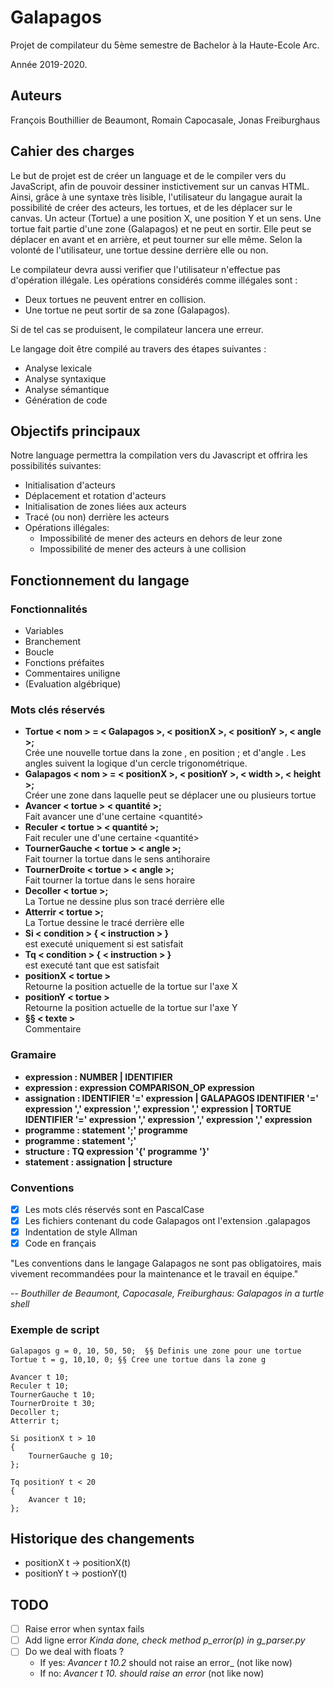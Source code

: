 # Galapagos

Projet de compilateur du 5ème semestre de Bachelor à la Haute-Ecole Arc.

Année 2019-2020.

## Auteurs

François Bouthillier de Beaumont, Romain Capocasale, Jonas Freiburghaus

## Cahier des charges

Le but de projet est de créer un language et de le compiler vers du JavaScript, afin de pouvoir dessiner instictivement sur un canvas HTML. Ainsi, grâce à une syntaxe très lisible, l'utilisateur du langague aurait la possibilité de créer des acteurs, les tortues, et de les déplacer sur le canvas.
Un acteur (Tortue) a une position X, une position Y et un sens.
Une tortue fait partie d'une zone (Galapagos) et ne peut en sortir. Elle peut se déplacer en avant et en arrière, et peut tourner sur elle même.
Selon la volonté de l'utilisateur, une tortue dessine derrière elle ou non.

Le compilateur devra aussi verifier que l'utilisateur n'effectue pas d'opération illégale. Les opérations considérés comme illégales sont :

 * Deux tortues ne peuvent entrer en collision.
 * Une tortue ne peut sortir de sa zone (Galapagos).


Si de tel cas se produisent, le compilateur lancera une erreur.

Le langage doit être compilé au travers des étapes suivantes :

* Analyse lexicale
* Analyse syntaxique
* Analyse sémantique
* Génération de code

## Objectifs principaux

Notre language permettra la compilation vers du Javascript et offrira les possibilités suivantes:
   * Initialisation d'acteurs
   * Déplacement et rotation d'acteurs
   * Initialisation de zones liées aux acteurs
   * Tracé (ou non) derrière les acteurs
   * Opérations illégales:
      * Impossibilité de mener des acteurs en dehors de leur zone
      * Impossibilité de mener des acteurs à une collision

## Fonctionnement du langage

### Fonctionnalités

* Variables
* Branchement
* Boucle
* Fonctions préfaites
* Commentaires uniligne
* (Evaluation algébrique)

### Mots clés réservés

* **Tortue < nom > = < Galapagos >, < positionX >, < positionY >, < angle >;**
<br/>Crée une nouvelle tortue dans la zone <Galapagos>, en position <positionX>;<postionY> et d'angle <angle>. Les angles suivent la logique d'un cercle trigonométrique.
* **Galapagos < nom > = < positionX >, < positionY >, < width >, < height >;**
<br/>Créer une zone dans laquelle peut se déplacer une ou plusieurs tortue
* **Avancer < tortue > < quantité >;**
<br/>Fait avancer une <tortue> d'une certaine <quantité>
* **Reculer < tortue > < quantité >;**
<br/>Fait reculer une <tortue> d'une certaine <quantité>
* **TournerGauche < tortue > < angle >;**
<br/>Fait tourner la tortue dans le sens antihoraire
* **TournerDroite < tortue > < angle >;**
<br/>Fait tourner la tortue dans le sens horaire
* **Decoller < tortue >;**
<br/>La Tortue ne dessine plus son tracé derrière elle
* **Atterrir < tortue >;**
<br/>La Tortue dessine le tracé derrière elle
* **Si < condition > { < instruction > }**
<br/><instruction> est executé uniquement si <condition> est satisfait
* **Tq < condition > { < instruction > }**
<br/><instruction> est executé tant que <condition> est satisfait
* **positionX < tortue >**
<br/>Retourne la position actuelle de la tortue sur l'axe X
* **positionY < tortue >**
<br/>Retourne la position actuelle de la tortue sur l'axe Y
* **§§ < texte >**
<br/>Commentaire

### Gramaire

* **expression : NUMBER | IDENTIFIER**
* **expression : expression COMPARISON_OP expression**
* **assignation : IDENTIFIER '=' expression
  | GALAPAGOS IDENTIFIER '=' expression ',' expression ',' expression ',' expression
  | TORTUE IDENTIFIER '=' expression ',' expression ',' expression ',' expression**
* **programme : statement ';' programme**
* **programme : statement ';'**
* **structure : TQ expression '{' programme '}'**
* **statement : assignation | structure**

### Conventions

* [x] Les mots clés réservés sont en PascalCase
* [x] Les fichiers contenant du code Galapagos ont l'extension .galapagos
* [x] Indentation de style Allman
* [x] Code en français

"Les conventions dans le langage Galapagos ne sont pas obligatoires, mais vivement recommandées pour la maintenance et le travail en équipe."

-- <cite>Bouthiller de Beaumont, Capocasale, Freiburghaus: Galapagos in a turtle shell</cite>

### Exemple de script

```galapagos
Galapagos g = 0, 10, 50, 50;  §§ Definis une zone pour une tortue
Tortue t = g, 10,10, 0; §§ Cree une tortue dans la zone g

Avancer t 10;
Reculer t 10;
TournerGauche t 10;
TournerDroite t 30;
Decoller t;
Atterrir t;

Si positionX t > 10
{
    TournerGauche g 10;
};

Tq positionY t < 20
{
    Avancer t 10;
};
```

## Historique des changements

* positionX t -> positionX(t)
* positionY t -> postionY(t)

## TODO

* [ ] Raise error when syntax fails
* [ ] Add ligne error *Kinda done, check method p_error(p) in g_parser.py*
* [ ] Do we deal with floats ?
  * If yes: _Avancer t 10.2_ should not raise an error_ (not like now)
  * If no: _Avancer t 10. should raise an error_ (not like now)
